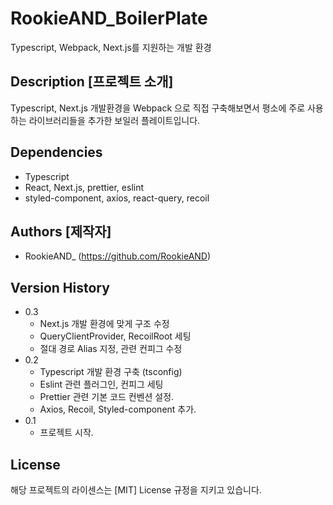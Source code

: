 # RookieAND_BoilerPlate

Typescript, Webpack, Next.js를 지원하는 개발 환경

## Description [프로젝트 소개]

Typescript, Next.js 개발환경을 Webpack 으로 직접 구축해보면서
평소에 주로 사용하는 라이브러리들을 추가한 보일러 플레이트입니다.

## Dependencies

- Typescript
- React, Next.js, prettier, eslint
- styled-component, axios, react-query, recoil

## Authors [제작자]

- RookieAND\_ (https://github.com/RookieAND)

## Version History

- 0.3
  - Next.js 개발 환경에 맞게 구조 수정
  - QueryClientProvider, RecoilRoot 세팅
  - 절대 경로 Alias 지정, 관련 컨피그 수정
- 0.2
  - Typescript 개발 환경 구축 (tsconfig)
  - Eslint 관련 플러그인, 컨피그 세팅
  - Prettier 관련 기본 코드 컨벤션 설정.
  - Axios, Recoil, Styled-component 추가.
- 0.1
  - 프로젝트 시작.

## License

해당 프로젝트의 라이센스는 [MIT] License 규정을 지키고 있습니다.
